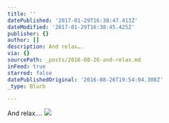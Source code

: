 ```yaml
---
title: ''
datePublished: '2017-01-29T16:38:47.413Z'
dateModified: '2017-01-29T16:38:45.425Z'
publisher: {}
author: []
description: And relax….
via: {}
sourcePath: _posts/2016-08-26-and-relax.md
inFeed: true
starred: false
datePublishedOriginal: '2016-08-26T19:54:04.308Z'
_type: Blurb

---
```

And relax....
![](https://the-grid-user-content.s3-us-west-2.amazonaws.com/89d7a4f7-ad24-4684-8bdc-25b3d46cfd9f.png)